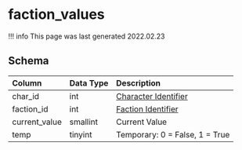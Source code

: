 # faction_values

!!! info
	This page was last generated 2022.02.23

## Schema

| Column | Data Type | Description |
| :--- | :--- | :--- |
| char_id | int | [Character Identifier](../../schema/characters/character_data.md) |
| faction_id | int | [Faction Identifier](faction_list.md) |
| current_value | smallint | Current Value |
| temp | tinyint | Temporary: 0 = False, 1 = True |

